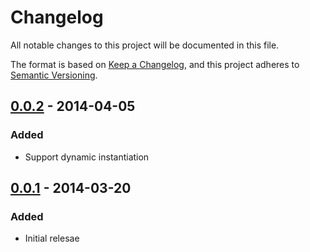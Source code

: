 # Changelog

All notable changes to this project will be documented in this file.

The format is based on [Keep a Changelog](https://keepachangelog.com/en/1.1.0/),
and this project adheres to
[Semantic Versioning](https://semver.org/spec/v2.0.0.html).

## [0.0.2] - 2014-04-05

### Added

- Support dynamic instantiation

## [0.0.1] - 2014-03-20

### Added

- Initial relesae

[0.0.1]: https://github.com/margined-protocol/example-vault/releases/tag/0.0.1
[0.0.2]: https://github.com/margined-protocol/example-vault/v0.0.1...v0.0.2
